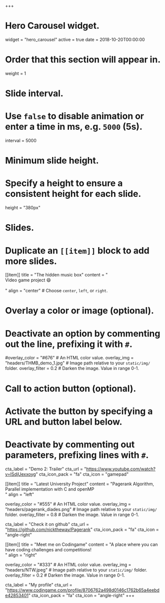 +++
# Hero Carousel widget.
widget = "hero_carousel"
active = true
date = 2018-10-20T00:00:00

# Order that this section will appear in.
weight = 1

# Slide interval.
# Use `false` to disable animation or enter a time in ms, e.g. `5000` (5s).
interval = 5000

# Minimum slide height.
# Specify a height to ensure a consistent height for each slide.
height = "380px"

# Slides.
# Duplicate an `[[item]]` block to add more slides.
[[item]]
  title = "The hidden music box"
  content = "<br>Video game project :smile:<br><br>"
  align = "center"  # Choose `center`, `left`, or `right`.

  # Overlay a color or image (optional).
  #   Deactivate an option by commenting out the line, prefixing it with `#`.
  #overlay_color = "#676"  # An HTML color value.
  overlay_img = "headers/THMB_demo_1.jpg"  # Image path relative to your `static/img/` folder.
  overlay_filter = 0.2  # Darken the image. Value in range 0-1.

  # Call to action button (optional).
  #   Activate the button by specifying a URL and button label below.
  #   Deactivate by commenting out parameters, prefixing lines with `#`.
  cta_label = "Demo 2: Trailer"
  cta_url = "https://www.youtube.com/watch?v=ISdjUexxoyg"
  cta_icon_pack = "fa"
  cta_icon = "gamepad"

[[item]]
  title = "Latest University Project"
  content = "Pagerank Algorithm, Parallel implementation with C and openMP<br>"
  align = "left"

  overlay_color = "#555"  # An HTML color value.
  overlay_img = "headers/pagerank_diades.png"  # Image path relative to your `static/img/` folder.
  overlay_filter = 0.8  # Darken the image. Value in range 0-1.

  cta_label = "Check it on github"
  cta_url = "https://github.com/nicktheway/Pagerank"
  cta_icon_pack = "fa"
  cta_icon = "angle-right"

[[item]]
  title = "Meet me on Codingame"
  content = "A place where you can have coding challenges and competitions!<br>"
  align = "right"

  overlay_color = "#333"  # An HTML color value.
  overlay_img = "headers/NTW.jpeg"  # Image path relative to your `static/img/` folder.
  overlay_filter = 0.2  # Darken the image. Value in range 0-1.

  cta_label = "My profile"
  cta_url = "https://www.codingame.com/profile/8706762a498d0146c1762b65a4eebde42853401"
  cta_icon_pack = "fa"
  cta_icon = "angle-right"
+++
